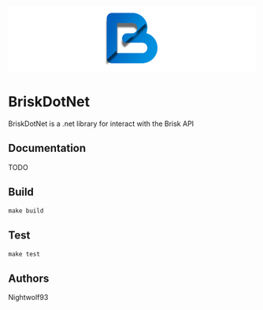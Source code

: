 ![logo](https://github.com/nightwolf93/brisk/blob/master/logo.png?raw=true)

# BriskDotNet

BriskDotNet is a .net library for interact with the Brisk API

## Documentation

TODO

## Build

```
make build
```

## Test

```
make test
```

## Authors

Nightwolf93
